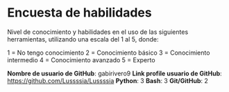 # Encuesta de habilidades

Nivel de conocimiento y habilidades en el uso de las siguientes herramientas, utilizando una escala del 1 al 5, donde:

1 = No tengo conocimiento
2 = Conocimiento básico
3 = Conocimiento intermedio
4 = Conocimiento avanzado
5 = Experto

**Nombre de usuario de GitHub**: gabirivero9
**Link profile usuario de GitHub**: https://github.com/Lussssia/Lussssia
**Python**: 3
**Bash**: 3
**Git/GitHub**: 2
